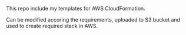 This repo include my templates for AWS CloudFormation. 

Can be modified accoring the requirements, uploaded to S3 bucket and used to create required stack in AWS. 
